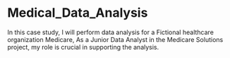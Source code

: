 # Medical_Data_Analysis
In this case study, I will perform data analysis for a Fictional healthcare organization Medicare, As a Junior Data Analyst in the Medicare Solutions project, my role is crucial in supporting the analysis. 

